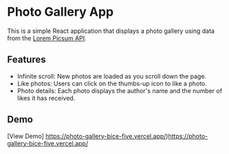 # Photo Gallery App

This is a simple React application that displays a photo gallery using data from the [Lorem Picsum API](https://picsum.photos/).

## Features

- Infinite scroll: New photos are loaded as you scroll down the page.
- Like photos: Users can click on the thumbs-up icon to like a photo.
- Photo details: Each photo displays the author's name and the number of likes it has received.

## Demo

[View Demo] https://photo-gallery-bice-five.vercel.app/)https://photo-gallery-bice-five.vercel.app/
